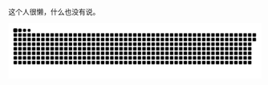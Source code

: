 这个人很懒，什么也没有说。


<!--
**ArchieR7/ArchieR7** is a ✨ _special_ ✨ repository because its `README.md` (this file) appears on your GitHub profile.

Here are some ideas to get you started:

- 🔭 I’m currently working on ...
- 🌱 I’m currently learning ...
- 👯 I’m looking to collaborate on ...
- 🤔 I’m looking for help with ...
- 💬 Ask me about ...
- 📫 How to reach me: ...
- 😄 Pronouns: ...
- ⚡ Fun fact: ...
-->

<!--
**vipic/vipic** is a ✨ _special_ ✨ repository because its `README.md` (this file) appears on your GitHub profile.

Here are some ideas to get you started:

- 🔭 I’m currently working on ...
- 🌱 I’m currently learning ...
- 👯 I’m looking to collaborate on ...
- 🤔 I’m looking for help with ...
- 💬 Ask me about ...
- 📫 How to reach me: ...
- 😄 Pronouns: ...
- ⚡ Fun fact: ...
-->
<picture>
  <source media="(prefers-color-scheme: dark)" srcset="https://raw.githubusercontent.com/vipic/vipic/output/github-contribution-grid-snake-dark.svg">
  <source media="(prefers-color-scheme: light)" srcset="https://raw.githubusercontent.com/vipic/vipic/output/github-contribution-grid-snake.svg">
  <img alt="github contribution grid snake animation" src="https://raw.githubusercontent.com/vipic/vipic/output/github-contribution-grid-snake.svg">
</picture>
